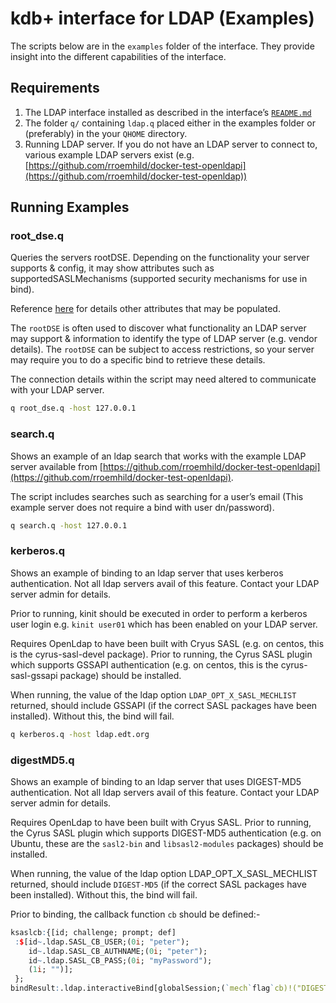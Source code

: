 # kdb+ interface for LDAP (Examples)

The scripts below are in the `examples` folder of the interface.
They provide insight into the different capabilities of the interface.

## Requirements

1. The LDAP interface installed as described in the interface’s [`README.md`](../README.md)
2. The folder `q/` containing `ldap.q` placed either in the examples folder or (preferably) in the your `QHOME` directory.
3. Running LDAP server. If you do not have an LDAP server to connect to, various example LDAP servers exist (e.g. [https://github.com/rroemhild/docker-test-openldapi](https://github.com/rroemhild/docker-test-openldap))

## Running Examples

### root_dse.q

Queries the servers rootDSE. Depending on the functionality your server supports & config, it may show attributes such as supportedSASLMechanisms (supported security mechanisms for use in bind). 

Reference [here](https://ldapwiki.com/wiki/RootDSE) for details other attributes that may be populated. 

The `rootDSE` is often used to discover what functionality an LDAP server may support & information to identify the type of LDAP server (e.g. vendor details). The `rootDSE` can be subject to access restrictions, so your server may require you to do a specific bind to retrieve these details.

The connection details within the script may need altered to communicate with your LDAP server.

```bash
q root_dse.q -host 127.0.0.1
```

### search.q

Shows an example of an ldap search that works with the example LDAP server available from [https://github.com/rroemhild/docker-test-openldapi](https://github.com/rroemhild/docker-test-openldapi). 

The script includes searches such as searching for a user’s email (This example server does not require a bind with user dn/password).

```bash
q search.q -host 127.0.0.1
```

### kerberos.q

Shows an example of binding to an ldap server that uses kerberos authentication. Not all ldap servers avail of this feature. Contact your LDAP server admin for details.

Prior to running, kinit should be executed in order to perform a kerberos user login e.g. `kinit user01` which has been enabled on your LDAP server.

Requires OpenLdap to have been built with Cryus SASL (e.g. on centos, this is the cyrus-sasl-devel package). Prior to running, the Cyrus SASL plugin which supports GSSAPI authentication (e.g. on centos, this is the cyrus-sasl-gssapi package) should be installed. 

When running, the value of the ldap option `LDAP_OPT_X_SASL_MECHLIST` returned, should include GSSAPI (if the correct SASL packages have been installed). Without this, the bind will fail.

```bash
q kerberos.q -host ldap.edt.org
```

### digestMD5.q

Shows an example of binding to an ldap server that uses DIGEST-MD5 authentication. Not all ldap servers avail of this feature. Contact your LDAP server admin for details.

Requires OpenLdap to have been built with Cryus SASL. Prior to running, the Cyrus SASL plugin which supports DIGEST-MD5 authentication (e.g. on Ubuntu, these are the `sasl2-bin` and `libsasl2-modules` packages) should be installed.

When running, the value of the ldap option LDAP_OPT_X_SASL_MECHLIST returned, should include `DIGEST-MD5` (if the correct SASL packages have been installed). Without this, the bind will fail.

Prior to binding, the callback function `cb` should be defined:-

```q
ksaslcb:{[id; challenge; prompt; def]   
 :$[id~.ldap.SASL_CB_USER;(0i; "peter");
    id~.ldap.SASL_CB_AUTHNAME;(0i; "peter");
    id~.ldap.SASL_CB_PASS;(0i; "myPassword");
    (1i; "")];
 };
bindResult:.ldap.interactiveBind[globalSession;(`mech`flag`cb)!("DIGEST-MD5";.ldap.LDAP_SASL_QUIET;`ksaslcb)];
```